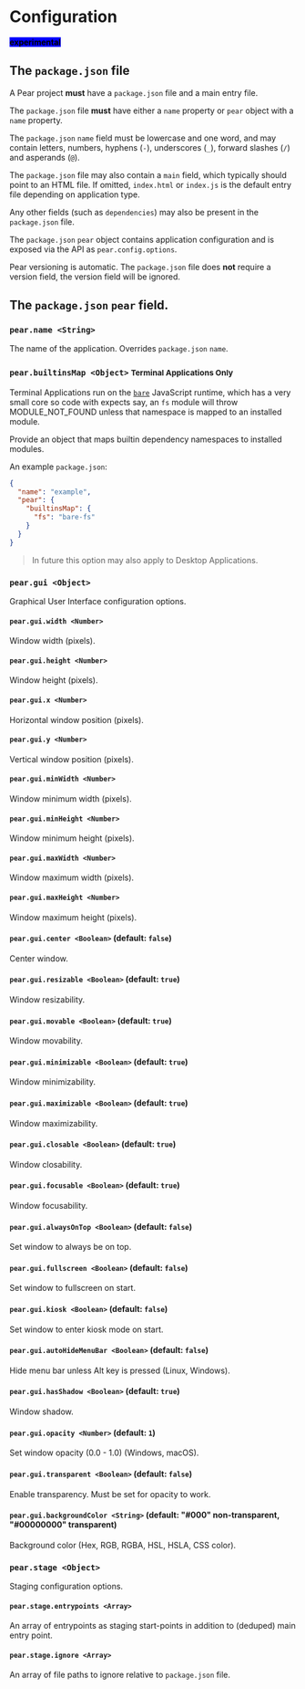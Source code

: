 # Configuration

<mark style="background-color:blue;">**experimental**</mark>

## The `package.json` file

A Pear project **must** have a `package.json` file and a main entry file.

The `package.json` file **must** have either a `name` property or `pear` object with a `name` property.

The `package.json` `name` field must be lowercase and one word, and may contain letters, numbers, hyphens (`-`), underscores (`_`), forward slashes (`/`) and asperands (`@`).

The `package.json` file may also contain a `main` field, which typically should point to an HTML file. If omitted, `index.html` or `index.js` is the default entry file depending on application type.

Any other fields (such as `dependencies`) may also be present in the `package.json` file.

The `package.json` `pear` object contains application configuration and is exposed via the API as `pear.config.options`.

Pear versioning is automatic. The `package.json` file does **not** require a version field, the version field will be ignored.

## The `package.json` `pear` field.

### `pear.name <String>`

The name of the application. Overrides `package.json` `name`.

### `pear.builtinsMap <Object>` <small>Terminal Applications Only</small>

Terminal Applications run on the [`bare`](https://github.com/holepunchto/bare) JavaScript runtime,
which has a very small core so code with expects say, an `fs` module will throw MODULE_NOT_FOUND
unless that namespace is mapped to an installed module.

Provide an object that maps builtin dependency namespaces to installed modules.

An example `package.json`:

```json
{
  "name": "example",
  "pear": {
    "builtinsMap": {
      "fs": "bare-fs"
    }
  }
}
```

> In future this option may also apply to Desktop Applications.

### `pear.gui <Object>`

Graphical User Interface configuration options.

#### `pear.gui.width <Number>`

Window width (pixels).

#### `pear.gui.height <Number>`

Window height (pixels).

#### `pear.gui.x <Number>`

Horizontal window position (pixels).

#### `pear.gui.y <Number>`

Vertical window position (pixels).

#### `pear.gui.minWidth <Number>`

Window minimum width (pixels).

#### `pear.gui.minHeight <Number>`

Window minimum height (pixels).

#### `pear.gui.maxWidth <Number>`

Window maximum width (pixels).

#### `pear.gui.maxHeight <Number>`

Window maximum height (pixels).

#### `pear.gui.center <Boolean>` (default: `false`)

Center window.

#### `pear.gui.resizable <Boolean>` (default: `true`)

Window resizability.

#### `pear.gui.movable <Boolean>` (default: `true`)

Window movability.

#### `pear.gui.minimizable <Boolean>` (default: `true`)

Window minimizability.

#### `pear.gui.maximizable <Boolean>` (default: `true`)

Window maximizability.

#### `pear.gui.closable <Boolean>` (default: `true`)

Window closability.

#### `pear.gui.focusable <Boolean>` (default: `true`)

Window focusability.

#### `pear.gui.alwaysOnTop <Boolean>` (default: `false`)

Set window to always be on top.

#### `pear.gui.fullscreen <Boolean>` (default: `false`)

Set window to fullscreen on start.

#### `pear.gui.kiosk <Boolean>` (default: `false`)

Set window to enter kiosk mode on start.

#### `pear.gui.autoHideMenuBar <Boolean>` (default: `false`)

Hide menu bar unless Alt key is pressed (Linux, Windows).

#### `pear.gui.hasShadow <Boolean>` (default: `true`)

Window shadow.

#### `pear.gui.opacity <Number>` (default: `1`)

Set window opacity (0.0 - 1.0) (Windows, macOS).

#### `pear.gui.transparent <Boolean>` (default: `false`)

Enable transparency. Must be set for opacity to work.

#### `pear.gui.backgroundColor <String>` (default: "#000" non-transparent, "#00000000" transparent)

Background color (Hex, RGB, RGBA, HSL, HSLA, CSS color).

### `pear.stage <Object>`

Staging configuration options.

#### `pear.stage.entrypoints <Array>`

An array of entrypoints as staging start-points in addition to (deduped) main entry point.

#### `pear.stage.ignore <Array>`

An array of file paths to ignore relative to `package.json` file.
